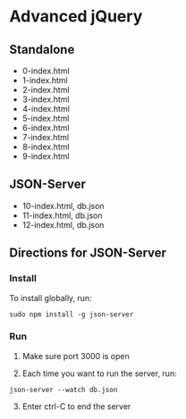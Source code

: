 # Advanced jQuery

## Standalone

- 0-index.html
- 1-index.html
- 2-index.html
- 3-index.html
- 4-index.html
- 5-index.html
- 6-index.html
- 7-index.html
- 8-index.html
- 9-index.html

## JSON-Server

- 10-index.html, db.json
- 11-index.html, db.json
- 12-index.html, db.json

## Directions for JSON-Server

### Install

To install globally, run:

```
sudo npm install -g json-server
```

### Run

1. Make sure port 3000 is open

2. Each time you want to run the server, run:

```
json-server --watch db.json
```

3. Enter ctrl-C to end the server
